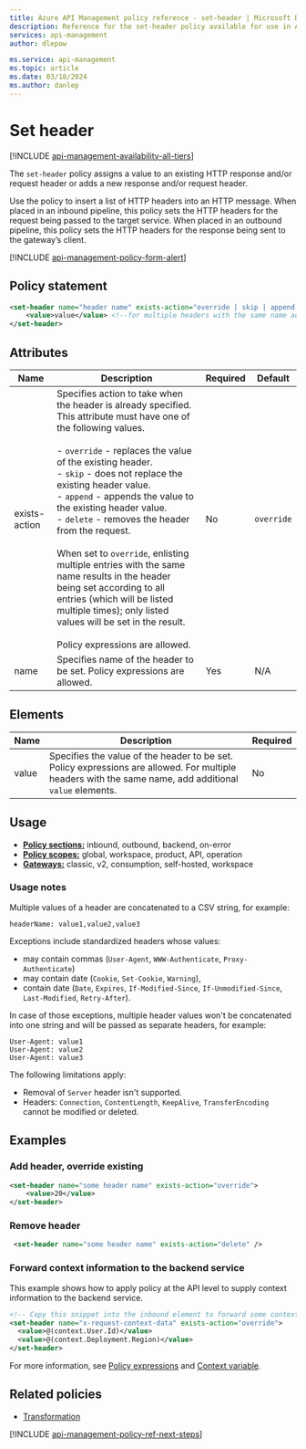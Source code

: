 ```yaml
---
title: Azure API Management policy reference - set-header | Microsoft Docs
description: Reference for the set-header policy available for use in Azure API Management. Provides policy usage, settings, and examples.
services: api-management
author: dlepow

ms.service: api-management
ms.topic: article
ms.date: 03/18/2024
ms.author: danlep
---
```


# Set header

[!INCLUDE [api-management-availability-all-tiers](../../includes/api-management-availability-all-tiers.md)]

The `set-header` policy assigns a value to an existing HTTP response and/or request header or adds a new response and/or request header.

 Use the policy to insert a list of HTTP headers into an HTTP message. When placed in an inbound pipeline, this policy sets the HTTP headers for the request being passed to the target service. When placed in an outbound pipeline, this policy sets the HTTP headers for the response being sent to the gateway’s client.

[!INCLUDE [api-management-policy-form-alert](../../includes/api-management-policy-form-alert.md)]

## Policy statement

```xml
<set-header name="header name" exists-action="override | skip | append | delete">
    <value>value</value> <!--for multiple headers with the same name add additional value elements-->
</set-header>
```

## Attributes

|Name|Description|Required|Default|
|----------|-----------------|--------------|-------------|
|exists-action|Specifies  action to take when the header is already specified. This attribute must have one of the following values.<br /><br /> -   `override` - replaces the value of the existing header.<br />-   `skip` - does not replace the existing header value.<br />-   `append` - appends the value to the existing header value.<br />-   `delete` - removes the header from the request.<br /><br /> When set to `override`, enlisting multiple entries with the same name results in the header being set according to all entries (which will be listed multiple times); only listed values will be set in the result. <br/><br/>Policy expressions are allowed.|No|`override`|
|name|Specifies name of the header to be set. Policy expressions are allowed.|Yes|N/A|


## Elements

|Name|Description|Required|
|----------|-----------------|--------------|
|value|Specifies the value of the header to be set. Policy expressions are allowed. For multiple headers with the same name, add additional `value` elements.|No|

## Usage

- [**Policy sections:**](./api-management-howto-policies.md#sections) inbound, outbound, backend, on-error
- [**Policy scopes:**](./api-management-howto-policies.md#scopes) global, workspace, product, API, operation
-  [**Gateways:**](api-management-gateways-overview.md) classic, v2, consumption, self-hosted, workspace

### Usage notes

Multiple values of a header are concatenated to a CSV string, for example: 

`headerName: value1,value2,value3`

Exceptions include standardized headers whose values:
- may contain commas (`User-Agent`, `WWW-Authenticate`, `Proxy-Authenticate`)
- may contain date (`Cookie`, `Set-Cookie`, `Warning`),
- contain date (`Date`, `Expires`, `If-Modified-Since`, `If-Unmodified-Since`, `Last-Modified`, `Retry-After`).

In case of those exceptions, multiple header values won't be concatenated into one string and will be passed as separate headers, for example:

```
User-Agent: value1
User-Agent: value2
User-Agent: value3
```

The following limitations apply:

- Removal of `Server` header isn't supported.
- Headers: `Connection`, `ContentLength`, `KeepAlive`, `TransferEncoding` cannot be modified or deleted. 

## Examples

### Add header, override existing

```xml
<set-header name="some header name" exists-action="override">
    <value>20</value>
</set-header>
```
### Remove header

```xml
 <set-header name="some header name" exists-action="delete" />
```

### Forward context information to the backend service

This example shows how to apply policy at the API level to supply context information to the backend service.

```xml
<!-- Copy this snippet into the inbound element to forward some context information, user id and the region the gateway is hosted in, to the backend service for logging or evaluation -->
<set-header name="x-request-context-data" exists-action="override">
  <value>@(context.User.Id)</value>
  <value>@(context.Deployment.Region)</value>
</set-header>
```

 For more information, see [Policy expressions](api-management-policy-expressions.md) and [Context variable](api-management-policy-expressions.md#ContextVariables).

## Related policies

- [Transformation](api-management-policies.md#transformation)

[!INCLUDE [api-management-policy-ref-next-steps](../../includes/api-management-policy-ref-next-steps.md)]
